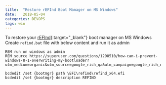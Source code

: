 ```yaml
---
title:  "Restore rEFInd Boot Manager on MS Windows"
date:   2018-05-04
categories: DEVOPS
tags: win
---
```


To restore your [rEFInd](https://www.rodsbooks.com/refind/){:target="_blank"} boot manager on MS Windows  
Create `refind.bat` file with below content and run it as admin

```
REM run on windows as admin
REM source https://superuser.com/questions/1298510/how-can-i-prevent-windows-8-1-overwriting-my-bootloader?utm_medium=organic&utm_source=google_rich_qa&utm_campaign=google_rich_qa

bcdedit /set {bootmgr} path \EFI\refind\refind_x64.efi
bcdedit /set {bootmgr} description REFIND
```
